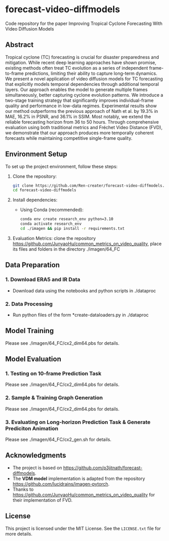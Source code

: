 # forecast-video-diffmodels
Code repository for the paper Improving Tropical Cyclone Forecasting With Video Diffusion Models

## Abstract

Tropical cyclone (TC) forecasting is crucial for disaster preparedness and mitigation. While recent deep learning approaches have shown promise, existing methods often treat TC evolution as a series of independent frame-to-frame predictions, limiting their ability to capture long-term dynamics. We present a novel application of video diffusion models for TC forecasting that explicitly models temporal dependencies through additional temporal layers. Our approach enables the model to generate multiple frames simultaneously, better capturing cyclone evolution patterns. We introduce a two-stage training strategy that significantly improves individual-frame quality and performance in low-data regimes. Experimental results show our method outperforms the previous approach of Nath et al. by 19.3\% in MAE, 16.2\% in PSNR, and 36.1\% in SSIM. Most notably, we extend the reliable forecasting horizon from 36 to 50 hours. Through comprehensive evaluation using both traditional metrics and Fréchet Video Distance (FVD), we demonstrate that our approach produces more temporally coherent forecasts while maintaining competitive single-frame quality.

## Environment Setup

To set up the project environment, follow these steps:

1. Clone the repository:
   ```bash
   git clone https://github.com/Ren-creater/forecast-video-diffmodels.git
   cd forecast-video-diffmodels
   ```

2. Install dependencies:
   - Using Conda (recommended):
     ```bash
     conda env create research_env python=3.10
     conda activate research_env
     cd ./imagen && pip install -r requirements.txt
     ```

3. Evaluation Metrics:
   clone the repository https://github.com/JunyaoHu/common_metrics_on_video_quality,
   place its files and folders in the directory ./imagen/64_FC


## Data Preparation

### 1. Download ERA5 and IR Data
- Download data using the notebooks and python scripts in ./dataproc

### 2. Data Processing
- Run python files of the form *create-dataloaders.py in ./dataproc

## Model Training

Please see ./imagen/64_FC/cx2_dim64.pbs for details.

## Model Evaluation

### 1. Testing on 10-frame Prediction Task
Please see ./imagen/64_FC/cx2_dim64.pbs for details.

### 2. Sample & Training Graph Generation
Please see ./imagen/64_FC/cx2_dim64.pbs for details.

### 3. Evaluating on Long-horizon Prediction Task & Generate Prediciton Animation
Please see ./imagen/64_FC/cx2_gen.sh for details.

## Acknowledgments

- The project is based on https://github.com/p3jitnath/forecast-diffmodels.
- The **VDM model** implementation is adapted from the repository https://github.com/lucidrains/imagen-pytorch.
- Thanks to https://github.com/JunyaoHu/common_metrics_on_video_quality for their implementation of FVD.

## License

This project is licensed under the MIT License. See the `LICENSE.txt` file for more details.
